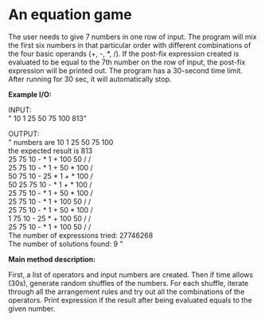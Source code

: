 # An equation game
The user needs to give 7 numbers in one row of input. The program will mix the first six numbers in that particular order with different combinations of the four basic operands (+, -, *, /). If the post-fix expression created is evaluated to be equal to the 7th number on the row of input, the post-fix expression will be printed out. The program has a 30-second time limit. After running for 30 sec, it will automatically stop.


<b>Example I/O:</b><br/>

INPUT: <br/>
" 10 1 25 50 75 100 813"<br/>

OUTPUT: <br/>
" numbers are 10 1 25 50 75 100 <br/>
the expected result is 813<br/>
25 75 10 - * 1 + 100 50 / / <br/>
25 75 10 - * 1 + 50 * 100 / <br/>
50 75 10 - 25 * 1 + * 100 / <br/>
50 25 75 10 - * 1 + * 100 / <br/>
25 75 10 - * 1 + 50 * 100 / <br/>
25 75 10 - * 1 + 100 50 / / <br/>
25 75 10 - * 1 + 50 * 100 / <br/>
1 75 10 - 25 * + 100 50 / / <br/>
25 75 10 - * 1 + 100 50 / / <br/>
The number of expressions tried: 27746268<br/>
The number of solutions found: 9 "<br/>


<b>Main method description:</b>

First, a list of operators and input numbers are created. Then if time allows (30s), generate random shuffles of the numbers. For each shuffle, iterate through all the arrangement rules and try out all the combinations of the operators. Print expression if the result after being evaluated equals to the given number. 
